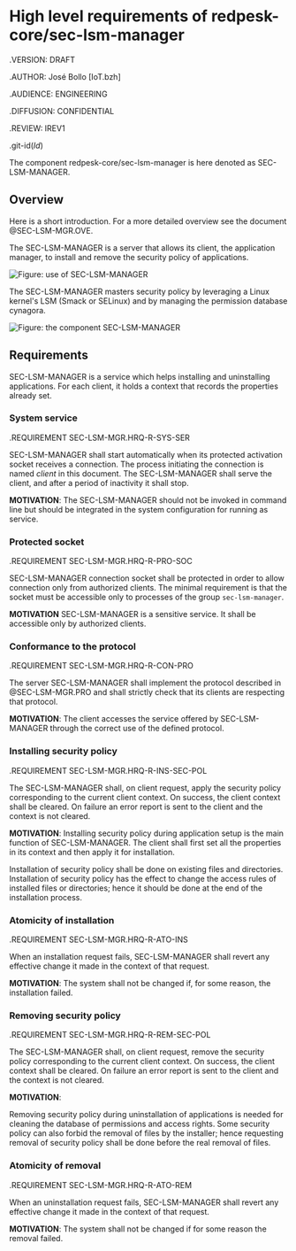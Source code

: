 # High level requirements of redpesk-core/sec-lsm-manager

.VERSION: DRAFT

.AUTHOR: José Bollo [IoT.bzh]

.AUDIENCE: ENGINEERING

.DIFFUSION: CONFIDENTIAL

.REVIEW: IREV1

.git-id($Id$)

The component redpesk-core/sec-lsm-manager is here denoted as
SEC-LSM-MANAGER.

## Overview

Here is a short introduction. For a more detailed overview
see the document @SEC-LSM-MGR.OVE.

The SEC-LSM-MANAGER is a server that allows its client, the application
manager, to install and remove the security policy of applications.

![Figure: use of SEC-LSM-MANAGER](assets/SEC-LSM-MGR.OVE.fig-2.svg)

The SEC-LSM-MANAGER masters security policy by leveraging a Linux
kernel's LSM (Smack or SELinux) and by managing the permission database
cynagora.

![Figure: the component SEC-LSM-MANAGER](assets/SEC-LSM-MGR.OVE.fig-1.svg)

## Requirements

SEC-LSM-MANAGER is a service which helps installing and uninstalling
applications. For each client, it holds a context that records the
properties already set.

### System service

.REQUIREMENT SEC-LSM-MGR.HRQ-R-SYS-SER

SEC-LSM-MANAGER shall start automatically when its protected activation
socket receives a connection. The process initiating the connection is
named *client* in this document. The SEC-LSM-MANAGER shall serve the
client, and after a period of inactivity it shall stop.

**MOTIVATION**:
The SEC-LSM-MANAGER should not be invoked in command line but
should be integrated in the system configuration for running as service.

### Protected socket

.REQUIREMENT SEC-LSM-MGR.HRQ-R-PRO-SOC

SEC-LSM-MANAGER connection socket shall be protected in order to
allow connection only from authorized clients. The minimal
requirement is that the socket must be accessible only to processes
of the group `sec-lsm-manager`.

**MOTIVATION**
SEC-LSM-MANAGER is a sensitive service. It shall be accessible only
by authorized clients.

### Conformance to the protocol

.REQUIREMENT SEC-LSM-MGR.HRQ-R-CON-PRO

The server SEC-LSM-MANAGER shall implement the protocol described
in @SEC-LSM-MGR.PRO and shall strictly check that its clients are
respecting that protocol.

**MOTIVATION**:
The client accesses the service offered by SEC-LSM-MANAGER through the
correct use of the defined protocol.

### Installing security policy

.REQUIREMENT SEC-LSM-MGR.HRQ-R-INS-SEC-POL

The SEC-LSM-MANAGER shall, on client request, apply the security policy
corresponding to the current client context. On success, the client
context shall be cleared. On failure an error report is sent to the
client and the context is not cleared.

**MOTIVATION**:
Installing security policy during application setup is the main function
of SEC-LSM-MANAGER. The client shall first set all the properties in its
context and then apply it for installation.

Installation of security policy shall be done on existing files and
directories. Installation of security policy has the effect to change
the access rules of installed files or directories; hence it should be
done at the end of the installation process.

### Atomicity of installation

.REQUIREMENT SEC-LSM-MGR.HRQ-R-ATO-INS

When an installation request fails, SEC-LSM-MANAGER shall revert any
effective change it made in the context of that request.

**MOTIVATION**:
The system shall not be changed if, for some reason, the installation failed.

### Removing security policy

.REQUIREMENT SEC-LSM-MGR.HRQ-R-REM-SEC-POL

The SEC-LSM-MANAGER shall, on client request, remove the security policy
corresponding to the current client context. On success, the client
context shall be cleared. On failure an error report is sent to the
client and the context is not cleared.

**MOTIVATION**:

Removing security policy during uninstallation of applications is needed
for cleaning the database of permissions and access rights. Some
security policy can also forbid the removal of files by the installer;
hence requesting removal of security policy shall be done before the
real removal of files.

### Atomicity of removal

.REQUIREMENT SEC-LSM-MGR.HRQ-R-ATO-REM

When an uninstallation request fails, SEC-LSM-MANAGER shall revert any
effective change it made in the context of that request.

**MOTIVATION**:
The system shall not be changed if for some reason the removal failed.
